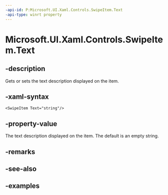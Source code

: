 ```yaml
---
-api-id: P:Microsoft.UI.Xaml.Controls.SwipeItem.Text
-api-type: winrt property
---
```


<!-- Property syntax.
public string Text { get;  set; }
-->

# Microsoft.UI.Xaml.Controls.SwipeItem.Text

## -description

Gets or sets the text description displayed on the item.

## -xaml-syntax

```xaml
<SwipeItem Text="string"/>
```

## -property-value

The text description displayed on the item. The default is an empty string.

## -remarks

## -see-also

## -examples


